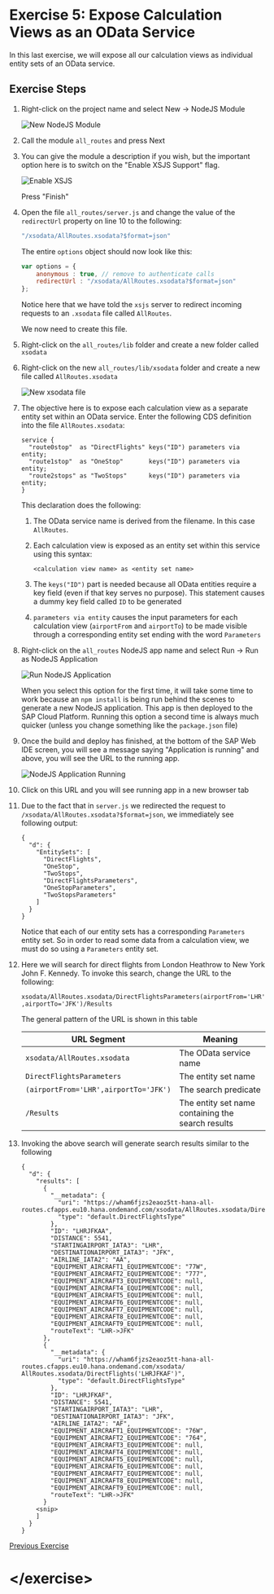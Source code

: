 # Exercise 5: Expose Calculation Views as an OData Service


In this last exercise, we will expose all our calculation views as individual entity sets of an OData service.


## Exercise Steps

1. Right-click on the project name and select New -> NodeJS Module
    
    ![New NodeJS Module](./img/Ex5_NodeJS_Mod.png)
    
1. Call the module `all_routes` and press Next

1. You can give the module a description if you wish, but the important option here is to switch on the "Enable XSJS Support" flag.

    ![Enable XSJS](./img/Ex5_Enable_XSJS.png)

    Press "Finish"

1. Open the file `all_routes/server.js` and change the value of the `redirectUrl` property on line 10 to the following:

    ```javascript
    "/xsodata/AllRoutes.xsodata?$format=json"
    ```

    The entire `options` object should now look like this:
    
    ```javascript
    var options = {
        anonymous : true, // remove to authenticate calls
        redirectUrl : "/xsodata/AllRoutes.xsodata?$format=json"
    };
    ```

    Notice here that we have told the `xsjs` server to redirect incoming requests to an `.xsodata` file called `AllRoutes`.

    We now need to create this file.

1. Right-click on the `all_routes/lib` folder and create a new folder called `xsodata`

1. Right-click on the new `all_routes/lib/xsodata` folder and create a new file called `AllRoutes.xsodata`

    ![New xsodata file](./img/Ex5_New_Xsodata_File.png)

1. The objective here is to expose each calculation view as a separate entity set within an OData service.  Enter the following CDS definition into the file `AllRoutes.xsodata`:

    ```
    service {
      "route0stop"  as "DirectFlights" keys("ID") parameters via entity;
      "route1stop"  as "OneStop"       keys("ID") parameters via entity;
      "route2stops" as "TwoStops"      keys("ID") parameters via entity;
    }
    ```

    This declaration does the following:
    
    1. The OData service name is derived from the filename.  In this case `AllRoutes`.

    1. Each calculation view is exposed as an entity set within this service using this syntax:

        `<calculation view name> as <entity set name>`
        
    1. The `keys("ID")` part is needed because all OData entities require a key field (even if that key serves no purpose).  This statement causes a dummy key field called `ID` to be generated

    1. `parameters via entity` causes the input parameters for each calculation view (`airportFrom` and `airportTo`) to be made visible through a corresponding entity set ending with the word `Parameters`

1. Right-click on the `all_routes` NodeJS app name and select Run -> Run as NodeJS Application

    ![Run NodeJS Application](./img/Ex5_Run_NodeJS.png)

   When you select this option for the first time, it will take some time to work because an `npm install` is being run behind the scenes to generate a new NodeJS application.  This app is then deployed to the SAP Cloud Platform.  Running this option a second time is always much quicker (unless you change something like the `package.json` file)
   
1. Once the build and deploy has finished, at the bottom of the SAP Web IDE screen, you will see a message saying "Application is running" and above, you will see the URL to the running app.

    ![NodeJS Application Running](./img/Ex5_App_Started.png)

1. Click on this URL and you will see running app in a new browser tab

1. Due to the fact that in `server.js` we redirected the request to `/xsodata/AllRoutes.xsodata?$format=json`, we immediately see following output:

    ```
    {
      "d": {
        "EntitySets": [
          "DirectFlights",
          "OneStop",
          "TwoStops",
          "DirectFlightsParameters",
          "OneStopParameters",
          "TwoStopsParameters"
        ]
      }
    }
    ```

    Notice that each of our entity sets has a corresponding `Parameters` entity set.  So in order to read some data from a calculation view, we must do so using a `Parameters` entity set.

1.  Here we will search for direct flights from London Heathrow to New York John F. Kennedy.  To invoke this search, change the URL to the following:

    `xsodata/AllRoutes.xsodata/DirectFlightsParameters(airportFrom='LHR',airportTo='JFK')/Results`

    The general pattern of the URL is shown in this table
    
    | URL Segment | Meaning |
    |---|---|
    | `xsodata/AllRoutes.xsodata` | The OData service name |
    | `DirectFlightsParameters` | The entity set name |
    | `(airportFrom='LHR',airportTo='JFK')` | The search predicate |
    | `/Results` | The entity set name containing the search results |

1. Invoking the above search will generate search results similar to the following

    ```
    {
      "d": {
        "results": [
          {
            "__metadata": {
              "uri": "https://wham6fjzs2eaoz5tt-hana-all-routes.cfapps.eu10.hana.ondemand.com/xsodata/AllRoutes.xsodata/DirectFlights('LHRJFKAA')",
              "type": "default.DirectFlightsType"
            },
            "ID": "LHRJFKAA",
            "DISTANCE": 5541,
            "STARTINGAIRPORT_IATA3": "LHR",
            "DESTINATIONAIRPORT_IATA3": "JFK",
            "AIRLINE_IATA2": "AA",
            "EQUIPMENT_AIRCRAFT1_EQUIPMENTCODE": "77W",
            "EQUIPMENT_AIRCRAFT2_EQUIPMENTCODE": "777",
            "EQUIPMENT_AIRCRAFT3_EQUIPMENTCODE": null,
            "EQUIPMENT_AIRCRAFT4_EQUIPMENTCODE": null,
            "EQUIPMENT_AIRCRAFT5_EQUIPMENTCODE": null,
            "EQUIPMENT_AIRCRAFT6_EQUIPMENTCODE": null,
            "EQUIPMENT_AIRCRAFT7_EQUIPMENTCODE": null,
            "EQUIPMENT_AIRCRAFT8_EQUIPMENTCODE": null,
            "EQUIPMENT_AIRCRAFT9_EQUIPMENTCODE": null,
            "routeText": "LHR->JFK"
          },
          {
            "__metadata": {
              "uri": "https://wham6fjzs2eaoz5tt-hana-all-routes.cfapps.eu10.hana.ondemand.com/xsodata/ AllRoutes.xsodata/DirectFlights('LHRJFKAF')",
              "type": "default.DirectFlightsType"
            },
            "ID": "LHRJFKAF",
            "DISTANCE": 5541,
            "STARTINGAIRPORT_IATA3": "LHR",
            "DESTINATIONAIRPORT_IATA3": "JFK",
            "AIRLINE_IATA2": "AF",
            "EQUIPMENT_AIRCRAFT1_EQUIPMENTCODE": "76W",
            "EQUIPMENT_AIRCRAFT2_EQUIPMENTCODE": "764",
            "EQUIPMENT_AIRCRAFT3_EQUIPMENTCODE": null,
            "EQUIPMENT_AIRCRAFT4_EQUIPMENTCODE": null,
            "EQUIPMENT_AIRCRAFT5_EQUIPMENTCODE": null,
            "EQUIPMENT_AIRCRAFT6_EQUIPMENTCODE": null,
            "EQUIPMENT_AIRCRAFT7_EQUIPMENTCODE": null,
            "EQUIPMENT_AIRCRAFT8_EQUIPMENTCODE": null,
            "EQUIPMENT_AIRCRAFT9_EQUIPMENTCODE": null,
            "routeText": "LHR->JFK"
          }
        <snip>
        ]
      }
    }
    ```



[Previous Exercise](./ex4_one_stop_calc_view.md)

# \</exercise>
